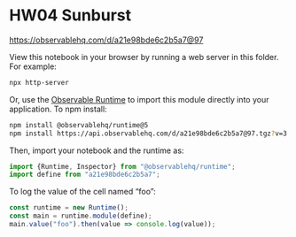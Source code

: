 # HW04 Sunburst

https://observablehq.com/d/a21e98bde6c2b5a7@97

View this notebook in your browser by running a web server in this folder. For
example:

~~~sh
npx http-server
~~~

Or, use the [Observable Runtime](https://github.com/observablehq/runtime) to
import this module directly into your application. To npm install:

~~~sh
npm install @observablehq/runtime@5
npm install https://api.observablehq.com/d/a21e98bde6c2b5a7@97.tgz?v=3
~~~

Then, import your notebook and the runtime as:

~~~js
import {Runtime, Inspector} from "@observablehq/runtime";
import define from "a21e98bde6c2b5a7";
~~~

To log the value of the cell named “foo”:

~~~js
const runtime = new Runtime();
const main = runtime.module(define);
main.value("foo").then(value => console.log(value));
~~~
